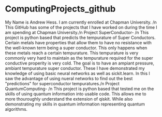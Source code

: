 # ComputingProjects_github
My Name is Andrew Hess. I am currently enrolled at Chapman University. /n This GitHub has some of the projects that I have worked on during the time I am spending at Chapman University./n
Project SuperConductor- /n
This project is python based that predicts the tempurature of Super Conductors. Certain metals have properties that allow them to have no resistance with the well-known term being a super conductor. This only happens when these metals reach a certain tempurature. This tempurature is very commonly very hard to maintain as the tempurature required for the super conductive properity is very cold. The goal is to have an ampiant pressure, ambiant tempurature super conductor. These  I have demonstrated my knowledge of using basic neural networks as well as sickit.learn. In this I saw the advantage of using nueral networks to find out the best "predictions" for superconductor tempuratures./n
Project QuantumComputing- /n
This project is python based that tested me on the skills of using quantum information into usable code. This allows me to more thouroughly understand the extension of qiskit. While also demonstrating my skills in quantum information representing quantum algorithms.
